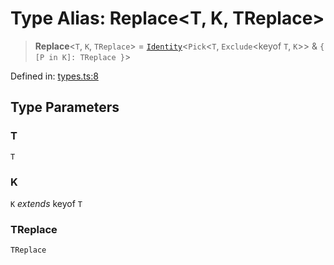 # Type Alias: Replace\<T, K, TReplace\>

> **Replace**\<`T`, `K`, `TReplace`\> = [`Identity`](Identity.md)\<`Pick`\<`T`, `Exclude`\<keyof `T`, `K`\>\> & `{ [P in K]: TReplace }`\>

Defined in: [types.ts:8](https://github.com/laruss/react-text-game/blob/59d7b8f771aa0b3a193326c59fd60a3d4ca5383b/packages/core/src/types.ts#L8)

## Type Parameters

### T

`T`

### K

`K` *extends* keyof `T`

### TReplace

`TReplace`
